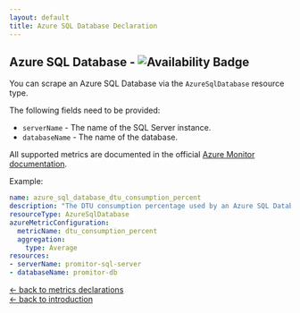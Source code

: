 ```yaml
---
layout: default
title: Azure SQL Database Declaration
---
```


## Azure SQL Database - ![Availability Badge](https://img.shields.io/badge/Available%20Starting-v1.0.0-green.svg)

You can scrape an Azure SQL Database via the `AzureSqlDatabase` resource type.

The following fields need to be provided:

- `serverName` - The name of the SQL Server instance.
- `databaseName` - The name of the database.

All supported metrics are documented in the official [Azure Monitor documentation](https://docs.microsoft.com/en-us/azure/azure-monitor/platform/metrics-supported#microsoftsqlserversdatabases).

Example:

```yaml
name: azure_sql_database_dtu_consumption_percent
description: "The DTU consumption percentage used by an Azure SQL Database."
resourceType: AzureSqlDatabase
azureMetricConfiguration:
  metricName: dtu_consumption_percent
  aggregation:
    type: Average
resources:
- serverName: promitor-sql-server
- databaseName: promitor-db
```

<!-- markdownlint-disable MD033 -->
[&larr; back to metrics declarations](/configuration/metrics)<br />
[&larr; back to introduction](/)
<!-- markdownlint-enable -->
